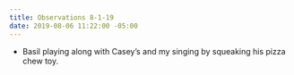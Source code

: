 ```yaml
---
title: Observations 8-1-19
date: 2019-08-06 11:22:00 -05:00
---
```


- Basil playing along with Casey’s and my singing by squeaking his pizza chew toy.